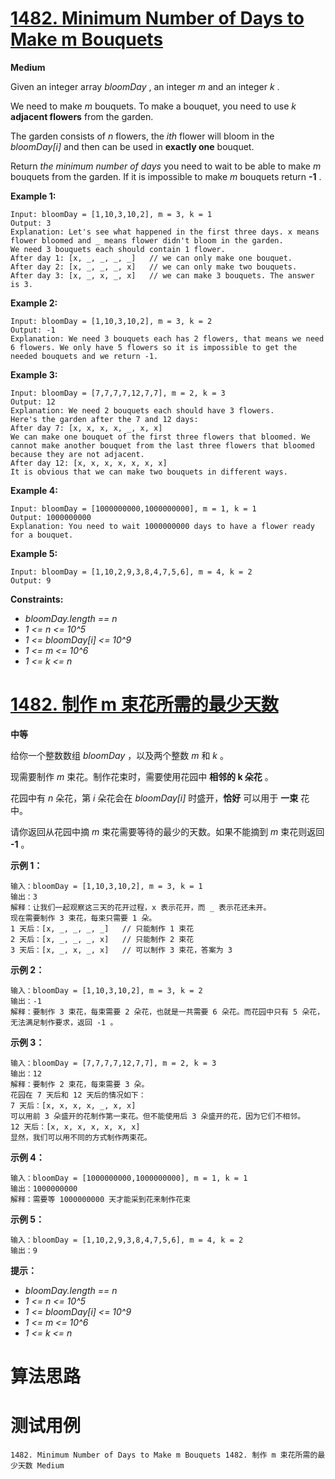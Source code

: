 # [1482. Minimum Number of Days to Make m Bouquets][enTitle]

**Medium**

Given an integer array  *bloomDay* , an integer  *m*  and an integer  *k* .

We need to make  *m*  bouquets. To make a bouquet, you need to use  *k*  **adjacent flowers**  from the garden.

The garden consists of  *n*  flowers, the  *ith*  flower will bloom in the  *bloomDay[i]*  and then can be used in **exactly one**  bouquet.

Return  *the minimum number of days*  you need to wait to be able to make  *m*  bouquets from the garden. If it is impossible to make  *m*  bouquets return **-1** .



**Example 1:** 

```
Input: bloomDay = [1,10,3,10,2], m = 3, k = 1
Output: 3
Explanation: Let's see what happened in the first three days. x means flower bloomed and _ means flower didn't bloom in the garden.
We need 3 bouquets each should contain 1 flower.
After day 1: [x, _, _, _, _]   // we can only make one bouquet.
After day 2: [x, _, _, _, x]   // we can only make two bouquets.
After day 3: [x, _, x, _, x]   // we can make 3 bouquets. The answer is 3.

```

**Example 2:** 

```
Input: bloomDay = [1,10,3,10,2], m = 3, k = 2
Output: -1
Explanation: We need 3 bouquets each has 2 flowers, that means we need 6 flowers. We only have 5 flowers so it is impossible to get the needed bouquets and we return -1.

```

**Example 3:** 

```
Input: bloomDay = [7,7,7,7,12,7,7], m = 2, k = 3
Output: 12
Explanation: We need 2 bouquets each should have 3 flowers.
Here's the garden after the 7 and 12 days:
After day 7: [x, x, x, x, _, x, x]
We can make one bouquet of the first three flowers that bloomed. We cannot make another bouquet from the last three flowers that bloomed because they are not adjacent.
After day 12: [x, x, x, x, x, x, x]
It is obvious that we can make two bouquets in different ways.

```

**Example 4:** 

```
Input: bloomDay = [1000000000,1000000000], m = 1, k = 1
Output: 1000000000
Explanation: You need to wait 1000000000 days to have a flower ready for a bouquet.

```

**Example 5:** 

```
Input: bloomDay = [1,10,2,9,3,8,4,7,5,6], m = 4, k = 2
Output: 9

```



**Constraints:** 

-  *bloomDay.length == n*  
-  *1 <= n <= 10^5*  
-  *1 <= bloomDay[i] <= 10^9*  
-  *1 <= m <= 10^6*  
-  *1 <= k <= n* 


# [1482. 制作 m 束花所需的最少天数][cnTitle]

**中等**

给你一个整数数组  *bloomDay* ，以及两个整数  *m*  和  *k*  。

现需要制作  *m*  束花。制作花束时，需要使用花园中 **相邻的 k 朵花**  。

花园中有  *n*  朵花，第  *i*  朵花会在  *bloomDay[i]*  时盛开，**恰好**  可以用于 **一束**  花中。

请你返回从花园中摘  *m*  束花需要等待的最少的天数。如果不能摘到  *m*  束花则返回 **-1**  。



**示例 1：** 

```
输入：bloomDay = [1,10,3,10,2], m = 3, k = 1
输出：3
解释：让我们一起观察这三天的花开过程，x 表示花开，而 _ 表示花还未开。
现在需要制作 3 束花，每束只需要 1 朵。
1 天后：[x, _, _, _, _]   // 只能制作 1 束花
2 天后：[x, _, _, _, x]   // 只能制作 2 束花
3 天后：[x, _, x, _, x]   // 可以制作 3 束花，答案为 3

```

**示例 2：** 

```
输入：bloomDay = [1,10,3,10,2], m = 3, k = 2
输出：-1
解释：要制作 3 束花，每束需要 2 朵花，也就是一共需要 6 朵花。而花园中只有 5 朵花，无法满足制作要求，返回 -1 。

```

**示例 3：** 

```
输入：bloomDay = [7,7,7,7,12,7,7], m = 2, k = 3
输出：12
解释：要制作 2 束花，每束需要 3 朵。
花园在 7 天后和 12 天后的情况如下：
7 天后：[x, x, x, x, _, x, x]
可以用前 3 朵盛开的花制作第一束花。但不能使用后 3 朵盛开的花，因为它们不相邻。
12 天后：[x, x, x, x, x, x, x]
显然，我们可以用不同的方式制作两束花。

```

**示例 4：** 

```
输入：bloomDay = [1000000000,1000000000], m = 1, k = 1
输出：1000000000
解释：需要等 1000000000 天才能采到花来制作花束

```

**示例 5：** 

```
输入：bloomDay = [1,10,2,9,3,8,4,7,5,6], m = 4, k = 2
输出：9

```



**提示：** 

-  *bloomDay.length == n*  
-  *1 <= n <= 10^5*  
-  *1 <= bloomDay[i] <= 10^9*  
-  *1 <= m <= 10^6*  
-  *1 <= k <= n* 




# 算法思路

# 测试用例
```
1482. Minimum Number of Days to Make m Bouquets 1482. 制作 m 束花所需的最少天数 Medium
```

[enTitle]: https://leetcode.com/problems/minimum-number-of-days-to-make-m-bouquets/
[cnTitle]: https://leetcode-cn.com/problems/minimum-number-of-days-to-make-m-bouquets/
